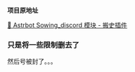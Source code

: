 **项目原地址**

[🤖 Astrbot Sowing_discord 模块 - 搬史插件](https://github.com/anka-afk/astrbot_sowing_discord)

### 只是将一些限制删去了

然后号被封了。。。
